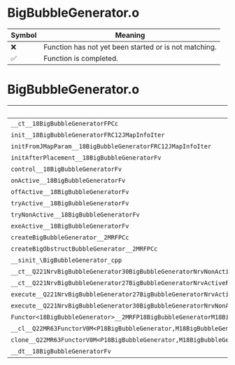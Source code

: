 # BigBubbleGenerator.o
| Symbol | Meaning 
| ------------- | ------------- 
| :x: | Function has not yet been started or is not matching. 
| :white_check_mark: | Function is completed. 


# BigBubbleGenerator.o
| Symbol | Decompiled? |
| ------------- | ------------- |
| `__ct__18BigBubbleGeneratorFPCc` | :x: |
| `init__18BigBubbleGeneratorFRC12JMapInfoIter` | :x: |
| `initFromJMapParam__18BigBubbleGeneratorFRC12JMapInfoIter` | :x: |
| `initAfterPlacement__18BigBubbleGeneratorFv` | :x: |
| `control__18BigBubbleGeneratorFv` | :x: |
| `onActive__18BigBubbleGeneratorFv` | :x: |
| `offActive__18BigBubbleGeneratorFv` | :x: |
| `tryActive__18BigBubbleGeneratorFv` | :x: |
| `tryNonActive__18BigBubbleGeneratorFv` | :x: |
| `exeActive__18BigBubbleGeneratorFv` | :x: |
| `createBigBubbleGenerator__2MRFPCc` | :x: |
| `createBigObstructBubbleGenerator__2MRFPCc` | :x: |
| `__sinit_\BigBubbleGenerator_cpp` | :x: |
| `__ct__Q221NrvBigBubbleGenerator30BigBubbleGeneratorNrvNonActiveFv` | :x: |
| `__ct__Q221NrvBigBubbleGenerator27BigBubbleGeneratorNrvActiveFv` | :x: |
| `execute__Q221NrvBigBubbleGenerator27BigBubbleGeneratorNrvActiveCFP5Spine` | :x: |
| `execute__Q221NrvBigBubbleGenerator30BigBubbleGeneratorNrvNonActiveCFP5Spine` | :x: |
| `Functor<18BigBubbleGenerator>__2MRFP18BigBubbleGeneratorM18BigBubbleGeneratorFPCvPv_v_Q22MR63FunctorV0M<P18BigBubbleGenerator,M18BigBubbleGeneratorFPCvPv_v>` | :x: |
| `__cl__Q22MR63FunctorV0M<P18BigBubbleGenerator,M18BigBubbleGeneratorFPCvPv_v>CFv` | :x: |
| `clone__Q22MR63FunctorV0M<P18BigBubbleGenerator,M18BigBubbleGeneratorFPCvPv_v>CFP7JKRHeap` | :x: |
| `__dt__18BigBubbleGeneratorFv` | :x: |
